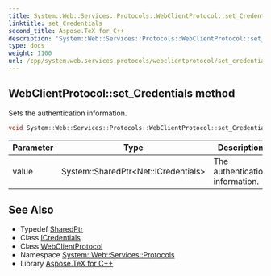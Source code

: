 ```yaml
---
title: System::Web::Services::Protocols::WebClientProtocol::set_Credentials method
linktitle: set_Credentials
second_title: Aspose.TeX for C++
description: 'System::Web::Services::Protocols::WebClientProtocol::set_Credentials method. Sets the authentication information in C++.'
type: docs
weight: 1100
url: /cpp/system.web.services.protocols/webclientprotocol/set_credentials/
---
```

## WebClientProtocol::set_Credentials method


Sets the authentication information.

```cpp
void System::Web::Services::Protocols::WebClientProtocol::set_Credentials(System::SharedPtr<Net::ICredentials> value)
```


| Parameter | Type | Description |
| --- | --- | --- |
| value | System::SharedPtr\<Net::ICredentials\> | The authentication information. |

## See Also

* Typedef [SharedPtr](../../../system/sharedptr/)
* Class [ICredentials](../../../system.net/icredentials/)
* Class [WebClientProtocol](../)
* Namespace [System::Web::Services::Protocols](../../)
* Library [Aspose.TeX for C++](../../../)

